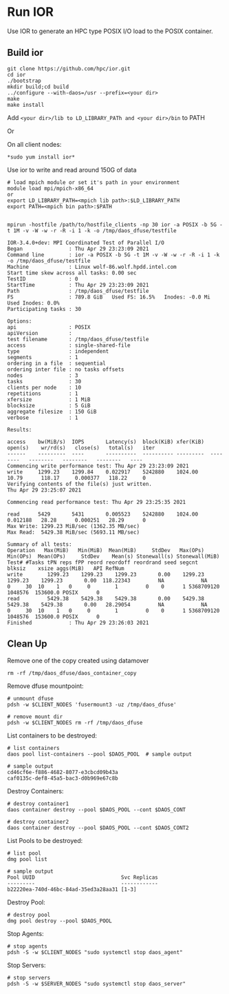 # Run IOR


Use IOR to generate an HPC type POSIX I/O load to the POSIX container.

## Build ior

	git clone https://github.com/hpc/ior.git
	cd ior
	./bootstrap
	mkdir build;cd build
	../configure --with-daos=/usr --prefix=<your dir>
	make
	make install

Add `<your dir>/lib to LD_LIBRARY_PATh and <your dir>/bin` to PATH

Or

On all client nodes:

	*sudo yum install ior*

Use ior to write and read around 150G of data

	# load mpich module or set it's path in your environment
	module load mpi/mpich-x86_64
	or
	export LD_LIBRARY_PATH=<mpich lib path>:$LD_LIBRARY_PATH
	export PATH=<mpich bin path>:$PATH  
	 
	 
	mpirun -hostfile /path/to/hostfile_clients -np 30 ior -a POSIX -b 5G -t 1M -v -W -w -r -R -i 1 -k -o /tmp/daos_dfuse/testfile
	 
	IOR-3.4.0+dev: MPI Coordinated Test of Parallel I/O
	Began               : Thu Apr 29 23:23:09 2021
	Command line        : ior -a POSIX -b 5G -t 1M -v -W -w -r -R -i 1 -k -o /tmp/daos_dfuse/testfile
	Machine             : Linux wolf-86.wolf.hpdd.intel.com
	Start time skew across all tasks: 0.00 sec
	TestID              : 0
	StartTime           : Thu Apr 29 23:23:09 2021
	Path                : /tmp/daos_dfuse/testfile
	FS                  : 789.8 GiB   Used FS: 16.5%   Inodes: -0.0 Mi   Used Inodes: 0.0%
	Participating tasks : 30
	 
	Options:
	api                 : POSIX
	apiVersion          :
	test filename       : /tmp/daos_dfuse/testfile
	access              : single-shared-file
	type                : independent
	segments            : 1
	ordering in a file  : sequential
	ordering inter file : no tasks offsets
	nodes               : 3
	tasks               : 30
	clients per node    : 10
	repetitions         : 1
	xfersize            : 1 MiB
	blocksize           : 5 GiB
	aggregate filesize  : 150 GiB
	verbose             : 1
	 
	Results:
	 
	access    bw(MiB/s)  IOPS       Latency(s)  block(KiB) xfer(KiB)  open(s)    wr/rd(s)   close(s)   total(s)   iter
	------    ---------  ----       ----------  ---------- ---------  --------   --------   --------   --------   ----
	Commencing write performance test: Thu Apr 29 23:23:09 2021
	write     1299.23    1299.84    0.022917    5242880    1024.00    10.79      118.17     0.000377   118.22     0  
	Verifying contents of the file(s) just written.
	Thu Apr 29 23:25:07 2021
	 
	Commencing read performance test: Thu Apr 29 23:25:35 2021
	 
	read      5429       5431       0.005523    5242880    1024.00    0.012188   28.28      0.000251   28.29      0  
	Max Write: 1299.23 MiB/sec (1362.35 MB/sec)
	Max Read:  5429.38 MiB/sec (5693.11 MB/sec)
	 
	Summary of all tests:
	Operation   Max(MiB)   Min(MiB)  Mean(MiB)     StdDev   Max(OPs)   Min(OPs)  Mean(OPs)     StdDev    Mean(s) Stonewall(s) Stonewall(MiB) Test# #Tasks tPN reps fPP reord reordoff reordrand seed segcnt   blksiz    xsize aggs(MiB)   API RefNum
	write        1299.23    1299.23    1299.23       0.00    1299.23    1299.23    1299.23       0.00  118.22343         NA            NA     0     30  10    1   0     0        1         0    0      1 5368709120  1048576  153600.0 POSIX      0
	read         5429.38    5429.38    5429.38       0.00    5429.38    5429.38    5429.38       0.00   28.29054         NA            NA     0     30  10    1   0     0        1         0    0      1 5368709120  1048576  153600.0 POSIX      0
	Finished            : Thu Apr 29 23:26:03 2021


## Clean Up

Remove one of the copy created using datamover

	rm -rf /tmp/daos_dfuse/daos_container_copy

Remove dfuse mountpoint:

	# unmount dfuse
	pdsh -w $CLIENT_NODES 'fusermount3 -uz /tmp/daos_dfuse'
	 
	# remove mount dir
	pdsh -w $CLIENT_NODES rm -rf /tmp/daos_dfuse



List containers to be destroyed:

	# list containers
	daos pool list-containers --pool $DAOS_POOL  # sample output
	 
	# sample output
	cd46cf6e-f886-4682-8077-e3cbcd09b43a
	caf0135c-def8-45a5-bac3-d0b969e67c8b

Destroy Containers:

	# destroy container1
	daos container destroy --pool $DAOS_POOL --cont $DAOS_CONT
	 
	# destroy container2
	daos container destroy --pool $DAOS_POOL --cont $DAOS_CONT2



List Pools to be destroyed:

	# list pool
	dmg pool list
	 
	# sample output
	Pool UUID                            Svc Replicas
	---------                            ------------
	b22220ea-740d-46bc-84ad-35ed3a28aa31 [1-3]



Destroy Pool:

	# destroy pool
	dmg pool destroy --pool $DAOS_POOL


Stop Agents:

	# stop agents
	pdsh -S -w $CLIENT_NODES "sudo systemctl stop daos_agent"



Stop Servers:

	# stop servers
	pdsh -S -w $SERVER_NODES "sudo systemctl stop daos_server"


